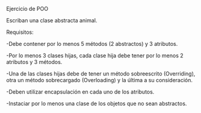 Ejercicio de POO

Escriban una clase abstracta animal.

Requisitos:


-Debe contener por lo menos 5 métodos (2 abstractos) y 3 atributos.


-Por lo menos 3 clases hijas, cada clase hija debe tener por lo menos 2 atributos y 3 métodos.


-Una de las clases hijas debe de tener un método sobreescrito (Overriding), otra un método sobrecargado (Overloading) y la última a su consideración.


-Deben utilizar encapsulación en cada uno de los atributos.


-Instaciar por lo menos una clase de los objetos que no sean abstractos.
